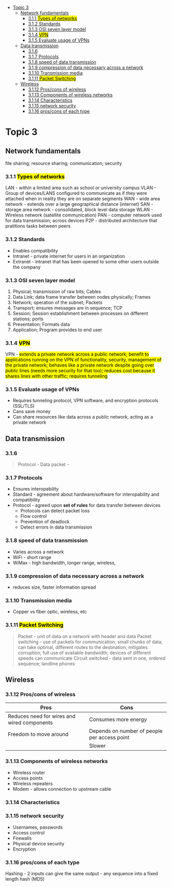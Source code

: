 - [Topic 3](#topic-3)
  - [Network fundamentals](#network-fundamentals)
    - [3.1.1 <mark>Types of networks</mark>](#311-marktypes-of-networksmark)
    - [3.1.2 Standards](#312-standards)
    - [3.1.3 OSI seven layer model](#313-osi-seven-layer-model)
    - [3.1.4 <mark>VPN</mark>](#314-markvpnmark)
    - [3.1.5 Evaluate usage of VPNs](#315-evaluate-usage-of-vpns)
  - [Data transmission](#data-transmission)
    - [3.1.6](#316)
    - [3.1.7 Protocols](#317-protocols)
    - [3.1.8 speed of data transmission](#318-speed-of-data-transmission)
    - [3.1.9 compression of data necessary across a network](#319-compression-of-data-necessary-across-a-network)
    - [3.1.10 Transmission media](#3110-transmission-media)
    - [3.1.11 <mark> Packet Switching </mark>](#3111-mark-packet-switching-mark)
  - [Wireless](#wireless)
    - [3.1.12 Pros/cons of wireless](#3112-proscons-of-wireless)
    - [3.1.13 Components of wireless networks](#3113-components-of-wireless-networks)
    - [3.1.14 Characteristics](#3114-characteristics)
    - [3.1.15 network security](#3115-network-security)
    - [3.1.16 pros/cons of each type](#3116-proscons-of-each-type)

# Topic 3

## Network fundamentals

file sharing; resource sharing; communication; security

### 3.1.1 <mark>Types of networks</mark>

LAN - within a limited area such as school or university campus
VLAN - Group of devices/LANS configured to communicate as if they were attached when in reality they are on separate segments 
WAN - wide area network - extends over a large geographical distance (internet)
SAN - storage area network - consolidated, block level data storage
WLAN - Wireless network (satellite communication)
PAN - computer network used for data transmission; across devices
P2P - distributed architecture that pratitions tasks between peers

### 3.1.2 Standards

 - Enables compatibility
 - Intranet - private internet for users in an organization
 - Extranet - intranet that has been opened to some other users outside the company

### 3.1.3 OSI seven layer model

  1. Physical; transmission of raw bits; Cables
  2. Data Link; data frame transfer between nodes physically; Frames
  3. Network; operation of the subnet; Packets
  4. Transport; ensures messages are in sequence; TCP
  5. Session; Session establishment between processes on different stations; ports
  6. Presentation; Formats data
  7. Application; Program provides to end user

### 3.1.4 <mark>VPN</mark>

VPN - <mark>extends a private network across a public network; benefit to applications running on the VPN of functionality, security, management of the private network; behaves like a private network despite going over public lines (needs more security for that too); reduces cost because it shares lines with other traffic; requires tunneling

### 3.1.5 Evaluate usage of VPNs

- Requires tunneling protocol, VPN software, and encryption protocols (SSL/TLS)
- Cans save money
- Can share resources like data across a public network, acting as a private network

## Data transmission

### 3.1.6 

> Protocol - 
> Data packet - 

### 3.1.7 Protocols

- Ensures interopability
- Standard - agreement about hardware/software for interopability and compatibility
- Protocol - agreed upon **set of rules** for data transfer between devices
  - Protocols can detect packet loss
  - Flow control
  - Prevention of deadlock
  - Detect errors in data transmission
  
### 3.1.8 speed of data transmission

- Varies across a network
- WiFi - short range
- WiMax - high bandwidth, longer range, wireless, 

### 3.1.9 compression of data necessary across a network

- reduces size, faster information spread

### 3.1.10 Transmission media

- Copper vs fiber optic, wireless, etc

### 3.1.11 <mark> Packet Switching </mark>

> Packet - unit of data on a network with header and data
> Packet switching - use of packets for communication; small chunks of data; can take optimal, different routes to the destination; mitigates corruption; full use of available bandwidth; devices of different speeds can communicate
> Circuit switched - data sent in one, ordered sequence; landline phones

## Wireless

### 3.1.12 Pros/cons of wireless

| Pros                                        | Cons                                         |
|---------------------------------------------|----------------------------------------------|
| Reduces need for wires and wired components | Consumes more energy                         |
| Freedom to move around                      | Depends on number of people per access point |
|                                             | Slower                                       |


### 3.1.13 Components of wireless networks

- Wireless router
- Access points
- Wireless repeaters
- Modem - allows connection to upstream cable

### 3.1.14 Characteristics

### 3.1.15 network security

- Usernames, passwords
- Access control
- Firewalls
- Physical device security
- Encryption

### 3.1.16 pros/cons of each type

Hashing - 2 inputs can give the same output 
    - any sequence into a fixed length hash (MD5)
